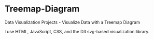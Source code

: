 # Treemap-Diagram
Data Visualization Projects - Visualize Data with a Treemap Diagram

I use HTML, JavaScript, CSS, and the D3 svg-based visualization library.
